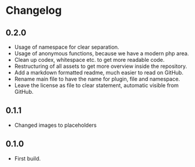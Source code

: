 # Changelog

## 0.2.0
* Usage of namespace for clear separation.
* Usage of anonymous functions, because we have a modern php area.
* Clean up codex, whitespace etc. to get more readable code.
* Restructuring of all assets to get more overview inside the repository.
* Add a markdown formatted readme, much easier to read on GitHub.
* Rename main file to have the name for plugin, file and namespace.
* Leave the license as file to clear statement, automatic visible from GitHub.

## 0.1.1
* Changed images to placeholders

## 0.1.0
* First build.
